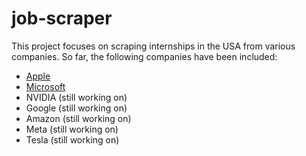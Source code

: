 # job-scraper

This project focuses on scraping internships in the USA from various companies. So far, the following companies have been included:

- [Apple](https://github.com/jesuschrist-immanuel/job-scraper/blob/main/scrapers/apple.py)
- [Microsoft](https://github.com/jesuschrist-immanuel/job-scraper/blob/main/scrapers/microsoft.py)
- NVIDIA (still working on)
- Google (still working on)
- Amazon (still working on)
- Meta (still working on)
- Tesla (still working on)
